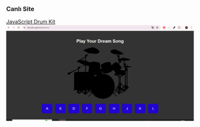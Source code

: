 ### Canlı Site
[JavaScript Drum Kit](https://ebruakcn.github.io/Drum)
![Proje Ekran Görüntüsü](drumm.png)
